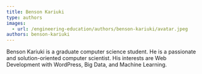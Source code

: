 ```yaml
---
title: Benson Kariuki
type: authors
images:
  - url: /engineering-education/authors/benson-kariuki/avatar.jpeg
authors: benson-kariuki
---
```

Benson Kariuki is a graduate computer science student. He is a passionate and solution-oriented computer scientist. His interests are Web Development with WordPress, Big Data, and Machine Learning.
